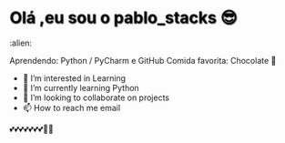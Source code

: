 <h1 style="color: rgba(0, 0, 0,.80);text-shadow: 1px 1px 2px rgba(0,0,0,.90);">Olá ,eu sou o pablo_stacks 😎</h1>
:alien:

Aprendendo: Python / PyCharm e GitHub
Comida favorita: Chocolate :chocolate_bar:


- 👀 I’m interested in Learning
- 🌱 I’m currently learning Python
- 💞️ I’m looking to collaborate on projects
- 📫 How to reach me email

<!---
pablostacks/pablostacks is a ✨ special ✨ repository because its `README.md` (this file) appears on your GitHub profile.
You can click the Preview link to take a look at your changes.
--->

💕💕💕💕💕💕💕🐱‍🏍

 
